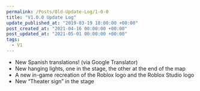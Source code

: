 ```yaml
---
permalink: /Posts/Old-Update-Log/1-0-0
title: "V1.0.0 Update Log"
update_published_at: "2019-03-19 18:00:00 +00:00"
post_created_at: "2021-04-16 00:00:00 +00:00"
post_updated_at: "2021-05-01 00:00:00 +00:00"
tags:
  - V1
---
```


* New Spanish translations! (via Google Translator)
* New hanging lights, one in the stage, the other at the end of the map
* A new in-game recreation of the Roblox logo and the Roblox Studio logo
* New “Theater sign” in the stage